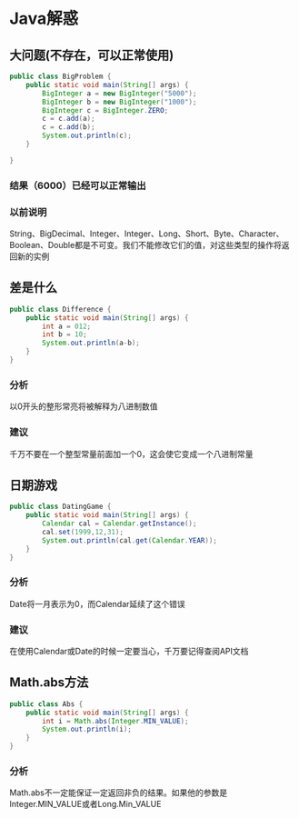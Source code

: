 # Java解惑
## 大问题(不存在，可以正常使用)
```java
public class BigProblem {
    public static void main(String[] args) {
        BigInteger a = new BigInteger("5000");
        BigInteger b = new BigInteger("1000");
        BigInteger c = BigInteger.ZERO;
        c = c.add(a);
        c = c.add(b);
        System.out.println(c);
    }

}
```
### 结果（6000）已经可以正常输出
### 以前说明
String、BigDecimal、Integer、Integer、Long、Short、Byte、Character、Boolean、Double都是不可变。我们不能修改它们的值，对这些类型的操作将返回新的实例
## 差是什么
```java
public class Difference {
    public static void main(String[] args) {
        int a = 012;
        int b = 10;
        System.out.println(a-b);
    }
}
```
### 分析
以0开头的整形常亮将被解释为八进制数值
### 建议
千万不要在一个整型常量前面加一个0，这会使它变成一个八进制常量
## 日期游戏
```java
public class DatingGame {
    public static void main(String[] args) {
        Calendar cal = Calendar.getInstance();
        cal.set(1999,12,31);
        System.out.println(cal.get(Calendar.YEAR));
    }
}
```
### 分析
Date将一月表示为0，而Calendar延续了这个错误
### 建议
在使用Calendar或Date的时候一定要当心，千万要记得查阅API文档
## Math.abs方法
```java
public class Abs {
    public static void main(String[] args) {
        int i = Math.abs(Integer.MIN_VALUE);
        System.out.println(i);
    }
}
```
### 分析
Math.abs不一定能保证一定返回非负的结果。如果他的参数是Integer.MIN_VALUE或者Long.Min_VALUE
